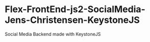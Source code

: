 # Flex-FrontEnd-js2-SocialMedia-Jens-Christensen-KeystoneJS
Social Media Backend made with KeystoneJS
